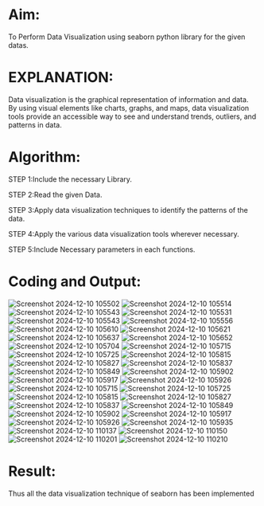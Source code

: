 
# Aim:
  To Perform Data Visualization using seaborn python library for the given datas.

# EXPLANATION:
Data visualization is the graphical representation of information and data. By using visual elements like charts, graphs, and maps, data visualization tools provide an accessible way to see and understand trends, outliers, and patterns in data.

# Algorithm:
STEP 1:Include the necessary Library.

STEP 2:Read the given Data.

STEP 3:Apply data visualization techniques to identify the patterns of the data.

STEP 4:Apply the various data visualization tools wherever necessary.

STEP 5:Include Necessary parameters in each functions.

# Coding and Output:
![Screenshot 2024-12-10 105502](https://github.com/user-attachments/assets/c7c7f724-c51b-4cde-8325-025fe6f6468e)
![Screenshot 2024-12-10 105514](https://github.com/user-attachments/assets/77724486-4e74-4f54-8c22-36c469b763f8)
![Screenshot 2024-12-10 105543](https://github.com/user-attachments/assets/0f112df6-19f5-4335-b3c5-73e80a62cb64)
![Screenshot 2024-12-10 105531](https://github.com/user-attachments/assets/b5c71362-c33f-457f-8383-d92129af2e3e)
![Screenshot 2024-12-10 105543](https://github.com/user-attachments/assets/384ae887-744f-4320-b8b3-23e0183a7f32)
![Screenshot 2024-12-10 105556](https://github.com/user-attachments/assets/1c2336cf-f98e-41a7-9088-3215bc28ddf4)
![Screenshot 2024-12-10 105610](https://github.com/user-attachments/assets/81756bb4-0813-48a7-90b0-bb0aab40d64e)
![Screenshot 2024-12-10 105621](https://github.com/user-attachments/assets/e850d80a-53b6-42a6-9531-3e27837f8ecf)
![Screenshot 2024-12-10 105637](https://github.com/user-attachments/assets/0bd2a400-3a14-40b3-b242-4ce6d1327f02)
![Screenshot 2024-12-10 105652](https://github.com/user-attachments/assets/436ba75d-483c-4f17-82c3-4aa1402b844d)
![Screenshot 2024-12-10 105704](https://github.com/user-attachments/assets/1ce697a3-3342-4c9f-9ba3-75e6fe2a0332)
![Screenshot 2024-12-10 105715](https://github.com/user-attachments/assets/4ac36b65-73d5-496f-a180-e0e806b8e310)
![Screenshot 2024-12-10 105725](https://github.com/user-attachments/assets/95171a21-72ea-4d1a-ae13-49496931ec10)
![Screenshot 2024-12-10 105815](https://github.com/user-attachments/assets/87d75ca1-5400-4b56-949f-0574832294c5)
![Screenshot 2024-12-10 105827](https://github.com/user-attachments/assets/b9a1c720-8de9-4e8b-9047-4b0207192263)
![Screenshot 2024-12-10 105837](https://github.com/user-attachments/assets/59212ea1-32f5-470d-bb01-4dadb06cb193)
![Screenshot 2024-12-10 105849](https://github.com/user-attachments/assets/b3a2a523-9f5c-4b13-a597-a699c92f1332)
![Screenshot 2024-12-10 105902](https://github.com/user-attachments/assets/e5652c5a-95e9-4dc1-9be1-0b45f9819892)
![Screenshot 2024-12-10 105917](https://github.com/user-attachments/assets/43cec9a6-7b23-43d3-954e-cbaec309ab85)
![Screenshot 2024-12-10 105926](https://github.com/user-attachments/assets/f980ac7e-a47e-400d-84e3-6f5603ba42d6)
![Screenshot 2024-12-10 105715](https://github.com/user-attachments/assets/b7ad1206-c8b6-485e-bced-96780e4192ad)
![Screenshot 2024-12-10 105725](https://github.com/user-attachments/assets/7b1c65d7-3d9f-4172-b96e-bd6866bf2e96)
![Screenshot 2024-12-10 105815](https://github.com/user-attachments/assets/009727ca-2bd6-4b08-a89c-030dd943c549)
![Screenshot 2024-12-10 105827](https://github.com/user-attachments/assets/4377a60a-3a09-45ac-a375-7b7a3d18baf4)
![Screenshot 2024-12-10 105837](https://github.com/user-attachments/assets/ba232bf3-9f66-40b9-9457-ad1d55b8de96)
![Screenshot 2024-12-10 105849](https://github.com/user-attachments/assets/444c4299-a149-400f-b3ca-c1f139b0910e)
![Screenshot 2024-12-10 105902](https://github.com/user-attachments/assets/c3dd33b8-7f30-4e8b-9604-efa119b363a9)
![Screenshot 2024-12-10 105917](https://github.com/user-attachments/assets/3247c858-fa1b-4a43-abdf-11600ee74aee)
![Screenshot 2024-12-10 105926](https://github.com/user-attachments/assets/7713e9db-ca93-411c-8c14-33d72085f8ec)
![Screenshot 2024-12-10 105935](https://github.com/user-attachments/assets/65413ce0-3417-4892-8fc2-6c23d9077b1e)
![Screenshot 2024-12-10 110137](https://github.com/user-attachments/assets/8fefcc43-2b5a-40fe-94da-ebd62973ed0a)
![Screenshot 2024-12-10 110150](https://github.com/user-attachments/assets/6aca6d1d-2259-40c5-a05d-ffece656213b)
![Screenshot 2024-12-10 110201](https://github.com/user-attachments/assets/3c64135a-d9e0-4cec-b761-0f84dba1d9ff)
![Screenshot 2024-12-10 110210](https://github.com/user-attachments/assets/db07c831-cd91-4267-8aa7-cecd9314a0f2)









# Result:
 Thus all the data visualization technique of seaborn has been implemented
